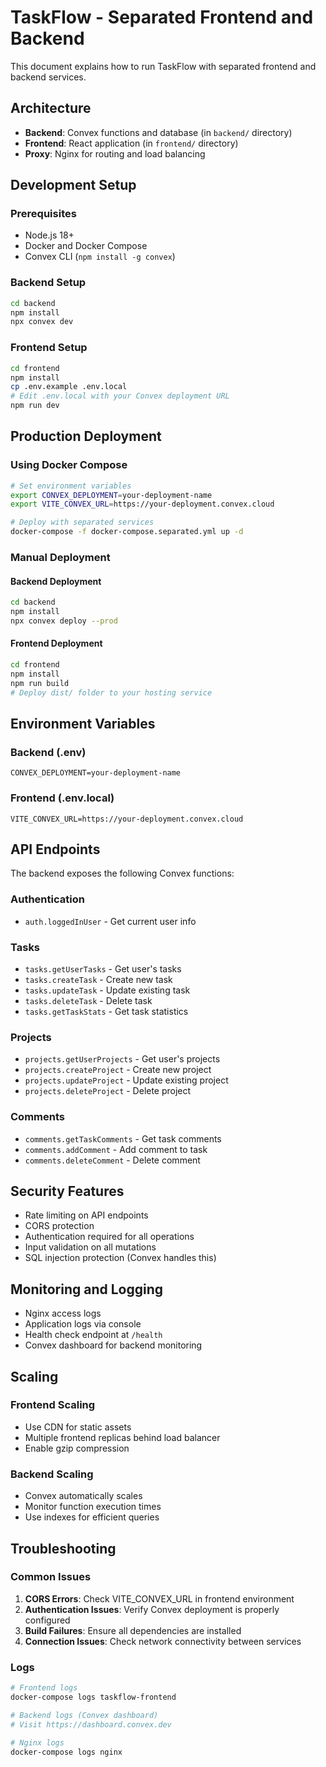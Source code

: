 # TaskFlow - Separated Frontend and Backend

This document explains how to run TaskFlow with separated frontend and backend services.

## Architecture

- **Backend**: Convex functions and database (in `backend/` directory)
- **Frontend**: React application (in `frontend/` directory)
- **Proxy**: Nginx for routing and load balancing

## Development Setup

### Prerequisites
- Node.js 18+
- Docker and Docker Compose
- Convex CLI (`npm install -g convex`)

### Backend Setup
```bash
cd backend
npm install
npx convex dev
```

### Frontend Setup
```bash
cd frontend
npm install
cp .env.example .env.local
# Edit .env.local with your Convex deployment URL
npm run dev
```

## Production Deployment

### Using Docker Compose
```bash
# Set environment variables
export CONVEX_DEPLOYMENT=your-deployment-name
export VITE_CONVEX_URL=https://your-deployment.convex.cloud

# Deploy with separated services
docker-compose -f docker-compose.separated.yml up -d
```

### Manual Deployment

#### Backend Deployment
```bash
cd backend
npm install
npx convex deploy --prod
```

#### Frontend Deployment
```bash
cd frontend
npm install
npm run build
# Deploy dist/ folder to your hosting service
```

## Environment Variables

### Backend (.env)
```
CONVEX_DEPLOYMENT=your-deployment-name
```

### Frontend (.env.local)
```
VITE_CONVEX_URL=https://your-deployment.convex.cloud
```

## API Endpoints

The backend exposes the following Convex functions:

### Authentication
- `auth.loggedInUser` - Get current user info

### Tasks
- `tasks.getUserTasks` - Get user's tasks
- `tasks.createTask` - Create new task
- `tasks.updateTask` - Update existing task
- `tasks.deleteTask` - Delete task
- `tasks.getTaskStats` - Get task statistics

### Projects
- `projects.getUserProjects` - Get user's projects
- `projects.createProject` - Create new project
- `projects.updateProject` - Update existing project
- `projects.deleteProject` - Delete project

### Comments
- `comments.getTaskComments` - Get task comments
- `comments.addComment` - Add comment to task
- `comments.deleteComment` - Delete comment

## Security Features

- Rate limiting on API endpoints
- CORS protection
- Authentication required for all operations
- Input validation on all mutations
- SQL injection protection (Convex handles this)

## Monitoring and Logging

- Nginx access logs
- Application logs via console
- Health check endpoint at `/health`
- Convex dashboard for backend monitoring

## Scaling

### Frontend Scaling
- Use CDN for static assets
- Multiple frontend replicas behind load balancer
- Enable gzip compression

### Backend Scaling
- Convex automatically scales
- Monitor function execution times
- Use indexes for efficient queries

## Troubleshooting

### Common Issues

1. **CORS Errors**: Check VITE_CONVEX_URL in frontend environment
2. **Authentication Issues**: Verify Convex deployment is properly configured
3. **Build Failures**: Ensure all dependencies are installed
4. **Connection Issues**: Check network connectivity between services

### Logs
```bash
# Frontend logs
docker-compose logs taskflow-frontend

# Backend logs (Convex dashboard)
# Visit https://dashboard.convex.dev

# Nginx logs
docker-compose logs nginx
```
